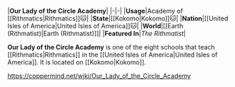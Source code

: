 |**Our Lady of the Circle Academy**|
|-|-|
|**Usage**|Academy of [[Rithmatics\|Rithmatics]]🐱︎|
|**State**|[[Kokomo\|Kokomo]]🐱︎|
|**Nation**|[[United Isles of America\|United Isles of America]]🐱︎|
|**World**|[[Earth (Rithmatist)\|Earth (Rithmatist)]]|
|**Featured In**|*The Rithmatist*|

**Our Lady of the Circle Academy** is one of the eight schools that teach [[Rithmatics\|Rithmatics]] in the [[United Isles of America\|United Isles of America]]. It is located on [[Kokomo\|Kokomo]].



https://coppermind.net/wiki/Our_Lady_of_the_Circle_Academy